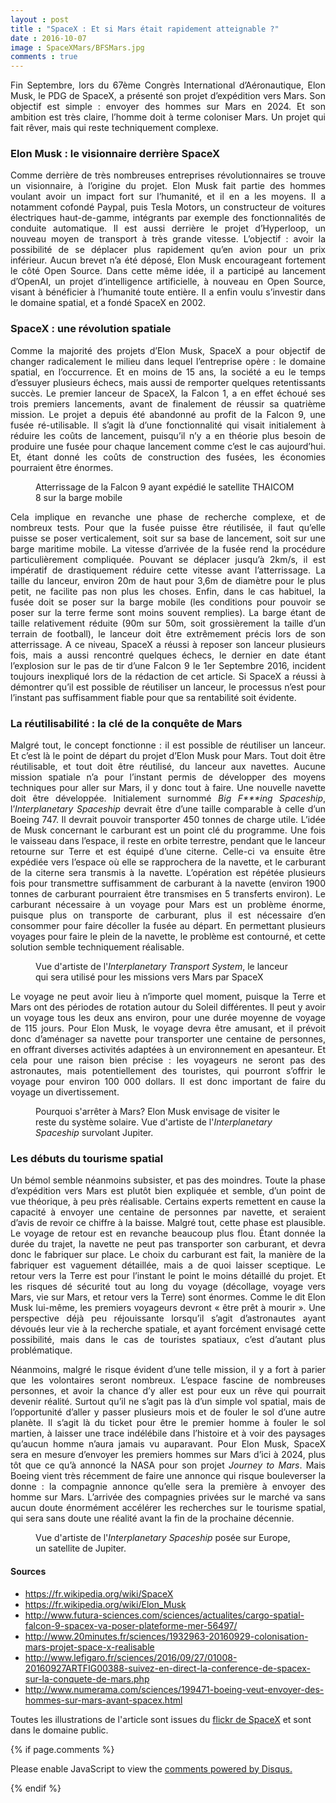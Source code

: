 ```yaml
---
layout : post
title : "SpaceX : Et si Mars était rapidement atteignable ?"
date : 2016-10-07
image : SpaceXMars/BFSMars.jpg
comments : true
---
```


<p class="intro" style="text-align: justify;"><span class="dropcap">F</span>in Septembre, lors du 67ème Congrès International d’Aéronautique, Elon Musk, le PDG de SpaceX, a présenté son projet d’expédition vers Mars. Son objectif est simple : envoyer des hommes sur Mars en 2024. Et son ambition est très claire, l’homme doit à terme coloniser Mars. Un projet qui fait rêver, mais qui reste techniquement complexe.</p>

### Elon Musk : le visionnaire derrière SpaceX

<p style="text-align: justify;">Comme derrière de très nombreuses entreprises révolutionnaires se trouve un visionnaire, à l’origine du projet. Elon Musk fait partie des hommes voulant avoir un impact fort sur l’humanité, et il en a les moyens. Il a notamment cofondé Paypal, puis Tesla Motors, un constructeur de voitures électriques haut-de-gamme, intégrants par exemple des fonctionnalités de conduite automatique. Il est aussi derrière le projet d’Hyperloop, un nouveau moyen de transport à très grande vitesse. L’objectif : avoir la possibilité de se déplacer plus rapidement qu’en avion pour un prix inférieur. Aucun brevet n’a été déposé, Elon Musk encourageant fortement le côté Open Source. Dans cette même idée, il a participé au lancement d’OpenAI, un projet d’intelligence artificielle, à nouveau en Open Source, visant à bénéficier à l’humanité toute entière. Il a enfin voulu s’investir dans le domaine spatial, et a fondé SpaceX en 2002.</p>

### SpaceX : une révolution spatiale

<p style="text-align: justify;">Comme la majorité des projets d’Elon Musk, SpaceX a pour objectif de changer radicalement le milieu dans lequel l’entreprise opère : le domaine spatial, en l’occurrence. Et en moins de 15 ans, la société a eu le temps d’essuyer plusieurs échecs, mais aussi de remporter quelques retentissants succès. Le premier lanceur de SpaceX, la Falcon 1, a en effet échoué ses trois premiers lancements, avant de finalement de réussir sa quatrième mission. Le projet a depuis été abandonné au profit de la Falcon 9, une fusée ré-utilisable. Il s’agit là d’une fonctionnalité qui visait initialement à réduire les coûts de lancement, puisqu’il n’y a en théorie plus besoin de produire une fusée pour chaque lancement comme c’est le cas aujourd’hui. Et, étant donné les coûts de construction des fusées, les économies pourraient être énormes.</p>

<figure>
	<img src="{{ '/assets/img/SpaceXMars/Landing.jpg' | prepend: site.baseurl }}" alt=""> 
	<figcaption>Atterrissage de la Falcon 9 ayant expédié le satellite THAICOM 8 sur la barge mobile</figcaption>
</figure>

<p style="text-align: justify;">Cela implique en revanche une phase de recherche complexe, et de nombreux tests. Pour que la fusée puisse être réutilisée, il faut qu’elle puisse se poser verticalement, soit sur sa base de lancement, soit sur une barge maritime mobile. La vitesse d’arrivée de la fusée rend la procédure particulièrement compliquée. Pouvant se déplacer jusqu’à 2km/s, il est impératif de drastiquement réduire cette vitesse avant l’atterrissage. La taille du lanceur, environ 20m de haut pour 3,6m de diamètre pour le plus petit, ne facilite pas non plus les choses. Enfin, dans le cas habituel, la fusée doit se poser sur la barge mobile (les conditions pour pouvoir se poser sur la terre ferme sont moins souvent remplies). La barge étant de taille relativement réduite (90m sur 50m, soit grossièrement la taille d’un terrain de football), le lanceur doit être extrêmement précis lors de son atterrissage. A ce niveau, SpaceX a réussi à reposer son lanceur plusieurs fois, mais a aussi rencontré quelques échecs, le dernier en date étant l’explosion sur le pas de tir d’une Falcon 9 le 1er Septembre 2016, incident toujours inexpliqué lors de la rédaction de cet article. Si SpaceX a réussi à démontrer qu’il est possible de réutiliser un lanceur, le processus n’est pour l’instant pas suffisamment fiable pour que sa rentabilité soit évidente.</p>

### La réutilisabilité : la clé de la conquête de Mars

<p style="text-align: justify;">Malgré tout, le concept fonctionne : il est possible de réutiliser un lanceur. Et c’est là le point de départ du projet d’Elon Musk pour Mars. Tout doit être réutilisable, et tout doit être réutilisé, du lanceur aux navettes. Aucune mission spatiale n’a pour l’instant permis de développer des moyens techniques pour aller sur Mars, il y donc tout à faire. Une nouvelle navette doit être développée. Initialement surnommé <em>Big F***ing Spaceship</em>, l’<em>Interplanetary Spaceship</em> devrait être d’une taille comparable à celle d’un Boeing 747. Il devrait pouvoir transporter 450 tonnes de charge utile. L’idée de Musk concernant le carburant est un point clé du programme. Une fois le vaisseau dans l’espace, il reste en orbite terrestre, pendant que le lanceur retourne sur Terre et est équipé d’une citerne. Celle-ci va ensuite être expédiée vers l’espace où elle se rapprochera de la navette, et le carburant de la citerne sera transmis à la navette. L’opération est répétée plusieurs fois pour transmettre suffisamment de carburant à la navette (environ 1900 tonnes de carburant pourraient être transmises en 5 transferts environ). Le carburant nécessaire à un voyage pour Mars est un problème énorme, puisque plus on transporte de carburant, plus il est nécessaire d’en consommer pour faire décoller la fusée au départ. En permettant plusieurs voyages pour faire le plein de la navette, le problème est contourné, et cette solution semble techniquement réalisable.</p>

<figure>
	<img src="{{ '/assets/img/SpaceXMars/InterplanetaryTransportSystem.jpg' | prepend: site.baseurl }}" alt=""> 
	<figcaption>Vue d'artiste de l'<em>Interplanetary Transport System</em>, le lanceur qui sera utilisé pour les missions vers Mars par SpaceX</figcaption>
</figure>

<p style="text-align: justify;">Le voyage ne peut avoir lieu à n’importe quel moment, puisque la Terre et Mars ont des périodes de rotation autour du Soleil différentes. Il peut y avoir un voyage tous les deux ans environ, pour une durée moyenne de voyage de 115 jours. Pour Elon Musk, le voyage devra être amusant, et il prévoit donc d’aménager sa navette pour transporter une centaine de personnes, en offrant diverses activités adaptées à un environnement en apesanteur. Et cela pour une raison bien précise : les voyageurs ne seront pas des astronautes, mais potentiellement des touristes, qui pourront s’offrir le voyage pour environ 100 000 dollars. Il est donc important de faire du voyage un divertissement.</p>

<figure>
	<img src="{{ '/assets/img/SpaceXMars/BFSJupiter.jpg' | prepend: site.baseurl }}" alt=""> 
	<figcaption>Pourquoi s'arrêter à Mars? Elon Musk envisage de visiter le reste du système solaire. Vue d'artiste de l'<em>Interplanetary Spaceship</em> survolant Jupiter.</figcaption>
</figure>

### Les débuts du tourisme spatial

<p style="text-align: justify;">Un bémol semble néanmoins subsister, et pas des moindres. Toute la phase d’expédition vers Mars est plutôt bien expliquée et semble, d’un point de vue théorique, à peu près réalisable. Certains experts remettent en cause la capacité à envoyer une centaine de personnes par navette, et seraient d’avis de revoir ce chiffre à la baisse. Malgré tout, cette phase est plausible. Le voyage de retour est en revanche beaucoup plus flou. Étant donnée la durée du trajet, la navette ne peut pas transporter son carburant, et devra donc le fabriquer sur place. Le choix du carburant est fait, la manière de la fabriquer est vaguement détaillée, mais a de quoi laisser sceptique. Le retour vers la Terre est pour l’instant le point le moins détaillé du projet. Et les risques dé sécurité tout au long du voyage (décollage, voyage vers Mars, vie sur Mars, et retour vers la Terre) sont énormes. Comme le dit Elon Musk lui-même, les premiers voyageurs devront « être prêt à mourir ». Une perspective déjà peu réjouissante lorsqu’il s’agit d’astronautes ayant dévoués leur vie à la recherche spatiale, et ayant forcément envisagé cette possibilité, mais dans le cas de touristes spatiaux, c’est d’autant plus problématique. </p>

<p style="text-align: justify;">Néanmoins, malgré le risque évident d’une telle mission, il y a fort à parier que les volontaires seront nombreux. L’espace fascine de nombreuses personnes, et avoir la chance d’y aller est pour eux un rêve qui pourrait devenir réalité. Surtout qu’il ne s’agit pas là d’un simple vol spatial, mais de l’opportunité d’aller y passer plusieurs mois et de fouler le sol d’une autre planète. Il s’agit là du ticket pour être le premier homme à fouler le sol martien, à laisser une trace indélébile dans l’histoire et à voir des paysages qu’aucun homme n’aura jamais vu auparavant. Pour Elon Musk, SpaceX sera en mesure d’envoyer les premiers hommes sur Mars d’ici à 2024, plus tôt que ce qu’à annoncé la NASA pour son projet <em>Journey to Mars</em>. Mais Boeing vient très récemment de faire une annonce qui risque bouleverser la donne : la compagnie annonce qu’elle sera la première à envoyer des homme sur Mars. L’arrivée des compagnies privées sur le marché va sans aucun doute énormément accélérer les recherches sur le tourisme spatial, qui sera sans doute une réalité avant la fin de la prochaine décennie.</p>

<figure>
	<img src="{{ '/assets/img/SpaceXMars/BFSEuropa.jpg' | prepend: site.baseurl }}" alt=""> 
	<figcaption>Vue d'artiste de l'<em>Interplanetary Spaceship</em> posée sur Europe, un satellite de Jupiter.</figcaption>
</figure>

#### Sources
* <a href="https://fr.wikipedia.org/wiki/SpaceX">https://fr.wikipedia.org/wiki/SpaceX</a>
* <a href="https://fr.wikipedia.org/wiki/Elon_Musk">https://fr.wikipedia.org/wiki/Elon_Musk</a>
* <a href="http://www.futura-sciences.com/sciences/actualites/cargo-spatial-falcon-9-spacex-va-poser-plateforme-mer-56497/">http://www.futura-sciences.com/sciences/actualites/cargo-spatial-falcon-9-spacex-va-poser-plateforme-mer-56497/</a>
* <a href="http://www.20minutes.fr/sciences/1932963-20160929-colonisation-mars-projet-space-x-realisable">http://www.20minutes.fr/sciences/1932963-20160929-colonisation-mars-projet-space-x-realisable</a>
* <a href="http://www.lefigaro.fr/sciences/2016/09/27/01008-20160927ARTFIG00388-suivez-en-direct-la-conference-de-spacex-sur-la-conquete-de-mars.php">http://www.lefigaro.fr/sciences/2016/09/27/01008-20160927ARTFIG00388-suivez-en-direct-la-conference-de-spacex-sur-la-conquete-de-mars.php</a>
* <a href="http://www.numerama.com/sciences/199471-boeing-veut-envoyer-des-hommes-sur-mars-avant-spacex.html">http://www.numerama.com/sciences/199471-boeing-veut-envoyer-des-hommes-sur-mars-avant-spacex.html</a>

Toutes les illustrations de l'article sont issues du <a href="https://www.flickr.com/photos/spacex/">flickr de SpaceX</a> et sont dans le domaine public.

{% if page.comments %}
<div id="disqus_thread"></div>
<script>

/**
 *  RECOMMENDED CONFIGURATION VARIABLES: EDIT AND UNCOMMENT THE SECTION BELOW TO INSERT DYNAMIC VALUES FROM YOUR PLATFORM OR CMS.
 *  LEARN WHY DEFINING THESE VARIABLES IS IMPORTANT: https://disqus.com/admin/universalcode/#configuration-variables */
/*
var disqus_config = function () {
    this.page.url = http://www.charlesgabouleaud.fr/blog/SpaceX-Mars-atteignable/;  // Replace PAGE_URL with your page's canonical URL variable
    this.page.identifier = PAGE_IDENTIFIER; // Replace PAGE_IDENTIFIER with your page's unique identifier variable
};
*/
(function() { // DON'T EDIT BELOW THIS LINE
    var d = document, s = d.createElement('script');
    s.src = '//charlesgabouleaud-fr.disqus.com/embed.js';
    s.setAttribute('data-timestamp', +new Date());
    (d.head || d.body).appendChild(s);
})();
</script>
<noscript>Please enable JavaScript to view the <a href="https://disqus.com/?ref_noscript">comments powered by Disqus.</a></noscript>
                                    
{% endif %}


